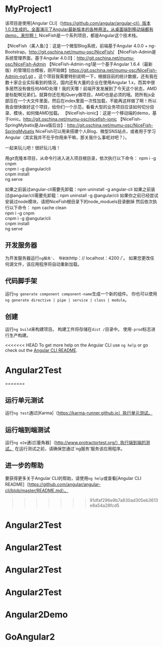 # MyProject1

该项目是使用[Angular CLI]（https://github.com/angular/angular-cli）版本1.0.3生成的。全面演示了Angular最新版本的各种用法，从桌面端到移动端都有demo，来抄啊！
NiceFish是一个系列项目，都是Angular这个技术栈。

【NiceFish（美人鱼）】：这是一个微型Blog系统，前端基于Angular 4.0.0 + ng-Bootstrap。http://git.oschina.net/mumu-osc/NiceFish/
【NiceFish-Admin是系统管理界面，基于Angular 4.0.0】：http://git.oschina.net/mumu-osc/NiceFish-Admin
【NiceFish-Admin-ng1是一个基于Angular 1.6.4（最新版）的管理后台模板，刚开始做】https://git.oschina.net/mumu-osc/NiceFish-Admin-ng1.git 。这个项目我需要特别说明一下，根据目前的统计数据，还有我在数十家企业实际看到的情况，国内还有大量的企业在使用Angular 1.x，而其中很多居然没有做任何AMD处理！我的天哪！前端开发发展到了今天这个状态，AMD是标配啊兄弟们。就算你还在用jQuery做项目，AMD也是必须的哦。把所有js全部压在一个大文件里面，然后在index里面一次性加载，不能再这样做了啊！所以我会很快做好这个项目，给你们一个示范，看看大型的业务项目应该如何切分目录、模块，如何做AMD加载。
【NiceFish-ionic】：这是一个移动端的demo，基于ionic。http://git.oschina.net/mumu-osc/nicefish-ionic
【NiceFish-SpringMybatis是Java版后台】：http://git.oschina.net/mumu-osc/NiceFish-SpringMybatis
NiceFish可以用来搭建个人Blog、微型SNS站点，或者用于学习Angular（其实我并不在乎你用来干嘛，那关我什么事呢对吧？）。

一起来玩儿吧！很好玩儿哦！

用git克隆本项目，从命令行进入进入项目根目录，依次执行以下命令：
npm i -g cnpm <br/>
cnpm i -g @angular/cli <br/>
cnpm install <br/>
ng serve <br/>

如果之前装过angular-cli需要先卸载：npm uninstall -g angular-cli 如果之前装过@angular/cli需要先卸载：npm uninstall -g @angular/cli 如果你之前已经尝试安装过node模块，请把NiceFish根目录下的node_moduels目录删掉 然后依次执行以下命令：
npm cache clean <br/>
npm i -g cnpm <br/>
cnpm i -g @angular/cli <br/>
cnpm install <br/>
ng serve <br/>


## 开发服务器

为开发服务器运行`ng服务'。 导航到`http：// localhost：4200 /`。 如果您更改任何源文件，该应用程序将自动重新加载。

## 代码脚手架

运行`ng generate component component-name`生成一个新的组件。 你也可以使用`ng generate directive | pipe | service | class | module`。

## 创建

运行`ng build`来构建项目。 构建工件将存储在`dist /`目录中。 使用`-prod`标志进行生产构建。

<<<<<<< HEAD
To get more help on the Angular CLI use `ng help` or go check out the [Angular CLI README](https://github.com/angular/angular-cli/blob/master/README.md).
# Angular2Test
=======
## 运行单元测试

运行`ng test`通过[Karma]（https://karma-runner.github.io）执行单元测试。

## 运行端到端测试

运行`ng e2e`通过[量角器]（http://www.protractortest.org/）执行端到端的测试。
在运行测试之前，请确保您通过`ng服务'服务该应用程序。

## 进一步的帮助

要获得更多关于Angular CLI的帮助，请使用`ng help`或查看[Angular CLI README]（https://github.com/angular/angular-cli/blob/master/README.md）。
>>>>>>> 91dfaf296e9b7a830ad305eb3613e8a54a28fcd5
# Angular2Test
# Angular2Test
# Angular2Test
# Angular2Test
# Angular2Demo
# GoAngular2
